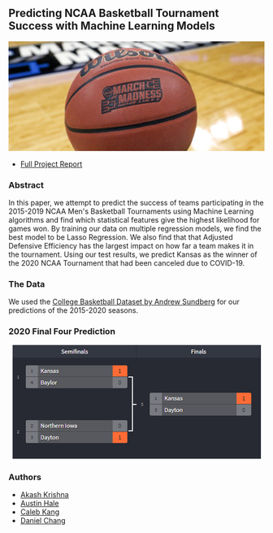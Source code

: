 ## Predicting NCAA Basketball Tournament Success with Machine Learning Models
<p align="center">
  <img src="imgs/March_Madness_Logo.jpg">
</p>

* [Full Project Report](#)
### Abstract
In this paper, we attempt to predict the success of teams participating in the 2015-2019 NCAA Men's Basketball Tournaments using Machine Learning algorithms and find which statistical features give the highest likelihood for games won. By training our data on multiple regression models, we find the best model to be Lasso Regression. We also find that that Adjusted Defensive Efficiency has the largest impact on how far a team makes it in the tournament. Using our test results, we predict Kansas as the winner of the 2020 NCAA Tournament that had been canceled due to COVID-19.

### The Data
We used the [College Basketball Dataset by Andrew Sundberg](https://www.kaggle.com/andrewsundberg/college-basketball-dataset) for our predictions of the 2015-2020 seasons.

### 2020 Final Four Prediction
<p align="center">
  <img src="imgs/bracket.png">
</p>

### Authors
* [Akash Krishna](https://github.com/AkashK23)
* [Austin Hale](https://github.com/austinbhale)
* [Caleb Kang](https://github.com/calebwkang)
* [Daniel Chang](https://github.com/dswchang)
